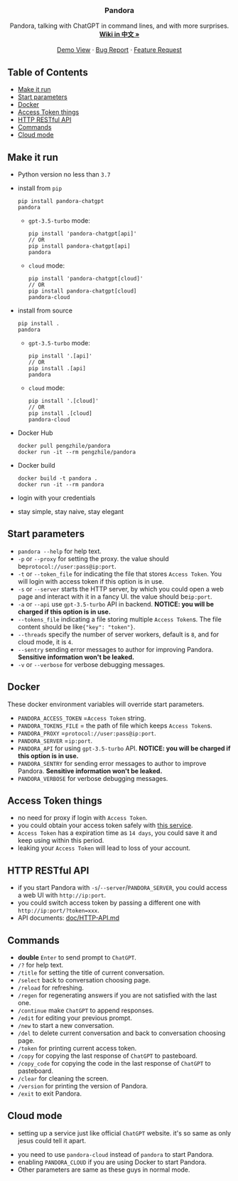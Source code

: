 <br />

<p align="center">
  <h3 align="center">Pandora</h3>
  <p align="center">
Pandora, talking with ChatGPT in command lines, and with more surprises.
    <br />
    <a href="https://github.com/xiebiao99/pandora/blob/master/doc/wiki.md"><strong>Wiki in 中文 »</strong></a>
    <br />
    <br />
    <a href="https://chat.zhile.io">Demo View</a>
    ·
    <a href="https://github.com/xiebiao99/pandora/issues">Bug Report</a>
    ·
    <a href="https://github.com/xiebiao99/pandora/issues">Feature Request</a>
  </p>
</p>

## Table of Contents

- [Make it run](#make-it-run)
- [Start parameters](#start-parameters)
- [Docker](#docker)
- [Access Token things](#access-token-things)
- [HTTP RESTful API](#http-restful-api)
- [Commands](#commands)
- [Cloud mode](#cloud-mode)

## Make it run

* Python version no less than `3.7`

* install from `pip`

  ```shell
  pip install pandora-chatgpt
  pandora
  ```
  * `gpt-3.5-turbo` mode:

    ```shell
    pip install 'pandora-chatgpt[api]'
    // OR
    pip install pandora-chatgpt[api]
    pandora
    ```
  * `cloud` mode:

    ```shell
    pip install 'pandora-chatgpt[cloud]'
    // OR
    pip install pandora-chatgpt[cloud]
    pandora-cloud
    ```

* install from source

  ```shell
  pip install .
  pandora
  ```
  
  * `gpt-3.5-turbo` mode:

    ```shell
    pip install '.[api]'
    // OR
    pip install .[api]
    pandora
    ```
  
  * `cloud` mode:

    ```shell
    pip install '.[cloud]'
    // OR
    pip install .[cloud]
    pandora-cloud
    ```

* Docker Hub

  ```shell
  docker pull pengzhile/pandora
  docker run -it --rm pengzhile/pandora
  ```

* Docker build

  ```shell
  docker build -t pandora .
  docker run -it --rm pandora
  ```

* login with your credentials

* stay simple, stay naive, stay elegant

## Start parameters

*  `pandora --help` for help text.
* `-p` or `--proxy` for setting the proxy. the value should be`protocol://user:pass@ip:port`.
* `-t` or `--token_file` for indicating the file that stores `Access Token`. You will login with access token if this option is in use.
* `-s` or `--server` starts the HTTP server, by which you could open a web page and interact with it in a fancy UI. the value should be`ip:port`.
* `-a` or `--api` use `gpt-3.5-turbo` API in backend. **NOTICE: you will be charged if this option is in use.** 
* `--tokens_file` indicating a file storing multiple `Access Token`s. The file content should be like`{"key": "token"}`.
* `--threads` specify the number of server workers, default is `8`, and for cloud mode, it is `4`.
* `--sentry` sending error messages to author for improving Pandora. **Sensitive information won't be leaked.**
* `-v` or `--verbose` for verbose debugging messages.

## Docker

These docker environment variables will override start parameters.

* `PANDORA_ACCESS_TOKEN` =`Access Token` string.
* `PANDORA_TOKENS_FILE` = the path of file which keeps `Access Token`s.
* `PANDORA_PROXY` =`protocol://user:pass@ip:port`.
* `PANDORA_SERVER` =`ip:port`.
* `PANDORA_API`  for using `gpt-3.5-turbo` API. **NOTICE: you will be charged if this option is in use.** 
* `PANDORA_SENTRY` for sending error messages to author to improve Pandora. **Sensitive information won't be leaked.**
* `PANDORA_VERBOSE` for verbose debugging messages.

## Access Token things

* no need for proxy if login with `Access Token`.
* you could obtain your access token safely with [this service](https://ai.fakeopen.com/auth).
* `Access Token` has a expiration time as `14 days`, you could save it and keep using within this period.
* leaking your `Access Token` will lead to loss of your account.

## HTTP RESTful API

* if you start Pandora with `-s`/`--server`/`PANDORA_SERVER`, you could access a web UI with `http://ip:port`.
* you could switch access token by passing a different one with `http://ip:port/?token=xxx`.
* API documents: [doc/HTTP-API.md](https://github.com/xiebiao99/pandora/blob/master/doc/HTTP-API.md)

## Commands 

* **double** `Enter` to send prompt to `ChatGPT`.
* `/?` for help text.
* `/title` for setting the title of current conversation.
* `/select` back to conversation choosing page.
* `/reload` for refreshing.
* `/regen` for regenerating answers if you are not satisfied with the last one.
* `/continue` make `ChatGPT` to append responses.
* `/edit` for editing your previous prompt.
* `/new` to start a new conversation.
* `/del` to delete current conversation and back to conversation choosing page.
* `/token` for printing current access token.
* `/copy` for copying the last response of  `ChatGPT` to pasteboard.
* `/copy_code`  for copying the code in the last response of  `ChatGPT` to pasteboard.
* `/clear` for cleaning the screen.
* `/version` for printing the version of Pandora.
* `/exit` to exit Pandora.

## Cloud mode

- setting up a service just like official `ChatGPT` website. it's so same as only jesus could tell it apart.

* you need to use `pandora-cloud` instead of `pandora` to start Pandora.
* enabling `PANDORA_CLOUD`  if you are using Docker to start Pandora.
* Other parameters are same as these guys in normal mode.
